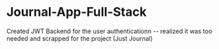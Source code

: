 # Journal-App-Full-Stack

Created JWT Backend for the user authenticationn -- realized it was too needed and scrapped for the project (Just Journal)
